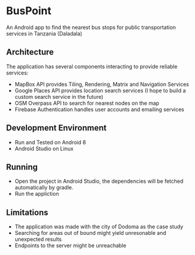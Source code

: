 # BusPoint
An Android app to find the nearest bus stops for public transportation services in Tanzania (Daladala)

## Architecture
The application has several components interacting to provide reliable services:
- MapBox API provides Tiling, Rendering, Matrix and Navigation Services
- Google Places API provides location search services (I hope to build a custom search service in the future)
- OSM Overpass API to search for nearest nodes on the map
- Firebase Authentication handles user accounts and emailing services

## Development Environment
- Run and Tested on Android 8
- Android Studio on Linux

## Running
- Open the project in Android Studio, the dependencies will be fetched automatically by gradle.
- Run the appliction

## Limitations
- The application was made with the city of Dodoma as the case study
- Searching for areas out of bound might yield unresonable and unexpected results
- Endpoints to the server might be unreachable

